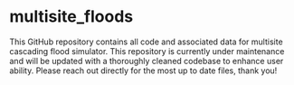 # multisite_floods
This GitHub repository contains all code and associated data for multisite cascading flood simulator. This repository is currently under maintenance and will be updated with a thoroughly cleaned codebase to enhance user ability. Please reach out directly for the most up to date files, thank you!
